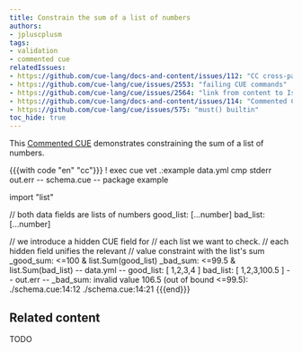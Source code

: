 ```yaml
---
title: Constrain the sum of a list of numbers
authors:
- jpluscplusm
tags:
- validation
- commented cue
relatedIssues:
- https://github.com/cue-lang/docs-and-content/issues/112: "CC cross-package adaptor"
- https://github.com/cue-lang/cue/issues/2553: "failing CUE commands"
- https://github.com/cue-lang/cue/issues/2564: "link from content to Issue"
- https://github.com/cue-lang/docs-and-content/issues/114: "Commented CUE explainer"
- https://github.com/cue-lang/cue/issues/575: "must() builtin"
toc_hide: true
---
```


This [Commented CUE](/docs/howto/about-these-guides/#commented-cue-guides)
demonstrates constraining the sum of a list of numbers.

{{{with code "en" "cc"}}}
! exec cue vet .:example data.yml
cmp stderr out.err
-- schema.cue --
package example

import "list"

// both data fields are lists of numbers
good_list: [...number]
bad_list: [...number]

// we introduce a hidden CUE field for
// each list we want to check.
// each hidden field unifies the relevant
// value constraint with the list's sum
_good_sum: <=100 & list.Sum(good_list)
_bad_sum:  <=99.5 & list.Sum(bad_list)
-- data.yml --
good_list: [ 1,2,3,4 ]
bad_list:  [ 1,2,3,100.5 ]
-- out.err --
_bad_sum: invalid value 106.5 (out of bound <=99.5):
    ./schema.cue:14:12
    ./schema.cue:14:21
{{{end}}}

<!-- TODO: constraining these sums across package boundaries -->

## Related content

TODO

<!--
- [How-to Guide](TODO): Constraining data at source, allowing it to be imported
  across package boundaries along with its constraint
- TODO: CUE stdlib package tour, `list` package page
-->
